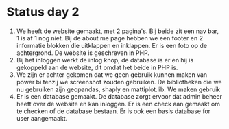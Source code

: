 # Status day 2

1.   We heeft de website gemaakt, met 2 pagina's. Bij beide zit een nav bar, 1 is af 1 nog niet.
     Bij de about me page hebben we een footer en 2 informatie blokken die uitklappen en inklappen. Er is een foto op de achtergrond. De website is geschreven in PHP.
2.   Bij het inloggen werkt de inlog knop, de database is er en hij is gekoppeld aan de website, dit omdat het beide in PHP is. 
3.   We zijn er achter gekomen dat we geen gebruik kunnen maken van power bi tenzij we screenshot zouden gebruiken. De bibliotheken die we nu
     gebruiken zijn geopandas, shaply en mattiplot.lib. We maken gebruik 
4.   Er is een database gemaakt. De database zorgt ervoor dat admin beheer heeft over de website en kan inloggen. Er is een check aan gemaakt om
     te checken of de database bestaan. Er is ook een basis database for user aangemaakt.